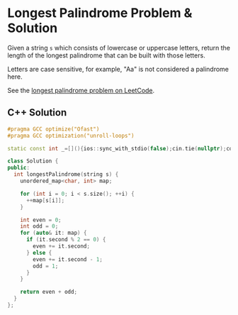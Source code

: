 # Longest Palindrome Problem & Solution

Given a string `s` which consists of lowercase or uppercase letters, return the length of the longest palindrome that can be built with those letters.

Letters are case sensitive, for example, "Aa" is not considered a palindrome here.

See the [longest palindrome problem on LeetCode](https://leetcode.com/problems/longest-palindrome).

## C++ Solution

```cpp
#pragma GCC optimize("Ofast")
#pragma GCC optimization("unroll-loops")

static const int _=[](){ios::sync_with_stdio(false);cin.tie(nullptr);cout.tie(nullptr);return 0;}();

class Solution {
public:
  int longestPalindrome(string s) {
    unordered_map<char, int> map;

    for (int i = 0; i < s.size(); ++i) {
      ++map[s[i]];
    }

    int even = 0;
    int odd = 0;
    for (auto& it: map) {
      if (it.second % 2 == 0) {
        even += it.second;
      } else {
        even += it.second - 1;
        odd = 1;
      }
    }

    return even + odd;
  }
};
```
